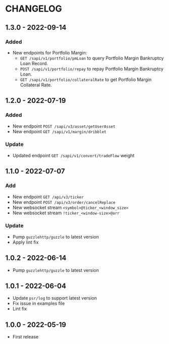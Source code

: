 # CHANGELOG

## 1.3.0 - 2022-09-14

### Added

- New endpoints for Portfolio Margin:
  - `GET /sapi/v1/portfolio/pmLoan` to query Portfolio Margin Bankruptcy Loan Record.
  - `POST /sapi/v1/portfolio/repay` to repay Portfolio Margin Bankruptcy Loan.
  - `GET /sapi/v1/portfolio/collateralRate` to get Portfolio Margin Collateral Rate.

## 1.2.0 - 2022-07-19

### Added

- New endpoint `POST /sapi/v3/asset/getUserAsset`
- New endpoint `GET /sapi/v1/margin/dribblet`

### Update

- Updated endpoint `GET /sapi/v1/convert/tradeFlow` weight

## 1.1.0 - 2022-07-07

### Add

- New endpoint `GET /api/v3/ticker`
- New endpoint `POST /api/v3/order/cancelReplace`
- New websocket stream `<symbol>@ticker_<window_size>`
- New websocket stream `!ticker_<window-size>@arr`

### Update

- Pump `guzzlehttp/guzzle` to latest version
- Apply lint fix

## 1.0.2 - 2022-06-14
- Pump `guzzlehttp/guzzle` to latest version

## 1.0.1 - 2022-06-04
- Update `psr/log` to support latest version
- Fix issue in examples file
- Lint fix

## 1.0.0 - 2022-05-19
- First release
